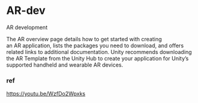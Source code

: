 # AR-dev
AR development

The AR overview page details how to get started with creating an AR application, lists the packages you need to download, and offers related links to additional documentation. Unity recommends downloading the AR Template from the Unity Hub to create your application for Unity’s supported handheld and wearable AR devices.


### ref
https://youtu.be/WzfDo2Wpxks
